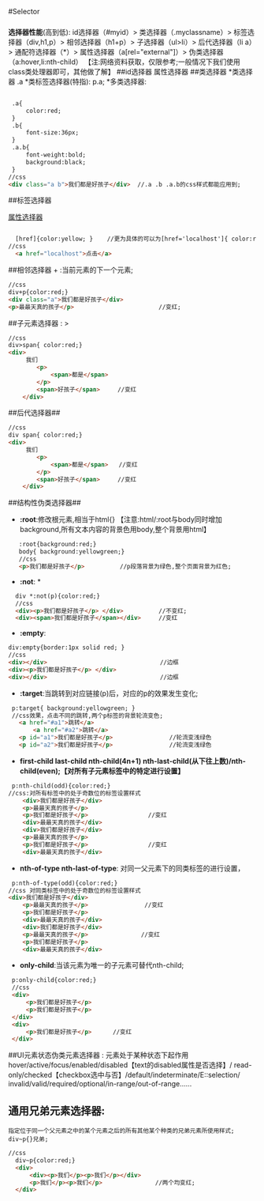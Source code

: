 #Selector
###
**选择器性能**(高到低):
        id选择器（#myid）> 类选择器（.myclassname）> 标签选择器（div,h1,p）> 相邻选择器（h1+p）> 子选择器（ul>li）> 后代选择器（li a）> 通配符选择器（*）> 属性选择器（a[rel="external"]）> 伪类选择器（a:hover,li:nth-child）
        【注:网络资料获取，仅限参考;一般情况下我们使用class类处理器即可，其他做了解】
##id选择器
<a name='#a1'>属性选择器</a>
##类选择器
    *类选择器 .a
    *类标签选择器(特指): p.a;
    *多类选择器:
```html

 .a{
     color:red;
 }
 .b{
     font-size:36px;
 }
 .a.b{
     font-weight:bold;
     background:black;
 }
//css
<div class="a b">我们都是好孩子</div>  //.a .b .a.b的css样式都能应用到;
```
##标签选择器

[属性选择器](a1)
```html

  [href]{color:yellow; }    //更为具体的可以为[href='localhost']{ color:red;}
//css
  <a href="localhost">点击</a>
```


##相邻选择器 + :当前元素的下一个元素;
```html
//css
div+p{color:red;}
<div class="a">我们都是好孩子</div>
<p>最最天真的孩子</p>                        //变红;
```

##子元素选择器 : >
```html
//css
div>span{ color:red;}
<div>
     我们
        <p>
            <span>都是</span>
        </p>
        <span>好孩子</span>     //变红
    </div>
```
##后代选择器##
```html
//css
div span{ color:red;}
<div>
     我们
        <p>
            <span>都是</span>   //变红
        </p>
        <span>好孩子</span>     //变红
    </div>
```

##结构性伪类选择器##
* **:root**:修改根元素,相当于html{}  【注意:html/:root与body同时增加background,所有文本内容的背景色用body,整个背景用html】
```html
   :root{background:red;}
   body{ background:yellowgreen;}
   //css
   <p>我们都是好孩子</p>          //p段落背景为绿色,整个页面背景为红色;
```
* **:not**: *
```html
  div *:not(p){color:red;}
  //css
  <div><p>我们都是好孩子</p> </div>          //不变红;
  <div><span>我们都是好孩子</span></div>     //变红
```
* **:empty**:
```html
div:empty{border:1px solid red; }
//css
<div></div>                                //边框
<div><p>我们都是好孩子</p> </div>
<div></div>                                //边框
```

* **:target**:当跳转到对应链接(p)后，对应的p的效果发生变化;
```html
 p:target{ background:yellowgreen; }
 //css效果，点击不同的跳转,两个p标签的背景轮流变色;
   <a href="#a1">跳转</a>
       <a href="#a2">跳转</a>
   <p id="a1">我们都是好孩子</p>                //轮流变浅绿色
   <p id="a2">我们都是好孩子</p>                //轮流变浅绿色
```

* **first-child last-child nth-child(4n+1) nth-last-child(从下往上数)/nth-child(even);【对所有子元素标签中的特定进行设置】**
```html
 p:nth-child(odd){color:red;}
//css:对所有标签中的处于奇数位的标签设置样式
    <div>我们都是好孩子</div>
    <p>最最天真的孩子</p>
    <p>我们都是好孩子</p>                 //变红
    <div>最最天真的孩子</div>
    <div>我们都是好孩子</div>
    <p>最最天真的孩子</p>
    <p>我们都是好孩子</p>                 //变红
    <div>最最天真的孩子</div>
```




* **nth-of-type  nth-last-of-type**: 对同一父元素下的同类标签的进行设置，
```html
 p:nth-of-type(odd){color:red;}
//css 对同类标签中的处于奇数位的标签设置样式
<div>我们都是好孩子</div>
    <p>最最天真的孩子</p>                //变红
    <p>我们都是好孩子</p>
    <div>最最天真的孩子</div>
    <div>我们都是好孩子</div>
    <p>最最天真的孩子</p>               //变红
    <p>我们都是好孩子</p>
    <div>最最天真的孩子</div>
```



* **only-child**:当该元素为唯一的子元素可替代nth-child;
```html
 p:only-child{color:red;}
 //css
 <div>
     <p>我们都是好孩子</p>
     <p>我们都是好孩子</p>
 </div>
 <div>
     <p>我们都是好孩子</p>      //变红
 </div>
```



##UI元素状态伪类元素选择器 :
    元素处于某种状态下起作用
    hover/active/focus/enabled/disabled【text的disabled属性是否选择】/
    read-only/checked【checkbox选中与否】/default/indeterminate/E::selection/
    invalid/valid/required/optional/in-range/out-of-range……

## 通用兄弟元素选择器:
    指定位于同一个父元素之中的某个元素之后的所有其他某个种类的兄弟元素所使用样式; div~p{}兄弟;
```html
//css
  div~p{color:red;}
  <div>
      <div><p>我们</p><p>我们</p></div>
      <p>我们</p><p>我们</p>               //两个均变红;
  </div>
```
